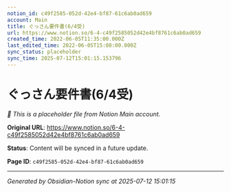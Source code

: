 ```yaml
---
notion_id: c49f2585-052d-42e4-bf87-61c6ab0ad659
account: Main
title: ぐっさん要件書(6/4受)
url: https://www.notion.so/6-4-c49f2585052d42e4bf8761c6ab0ad659
created_time: 2022-06-05T11:35:00.000Z
last_edited_time: 2022-06-05T15:08:00.000Z
sync_status: placeholder
sync_time: 2025-07-12T15:01:15.153796
---
```


# ぐっさん要件書(6/4受)

*🔄 This is a placeholder file from Notion Main account.*

**Original URL**: https://www.notion.so/6-4-c49f2585052d42e4bf8761c6ab0ad659

**Status**: Content will be synced in a future update.

**Page ID**: `c49f2585-052d-42e4-bf87-61c6ab0ad659`

---

*Generated by Obsidian-Notion sync at 2025-07-12 15:01:15*
